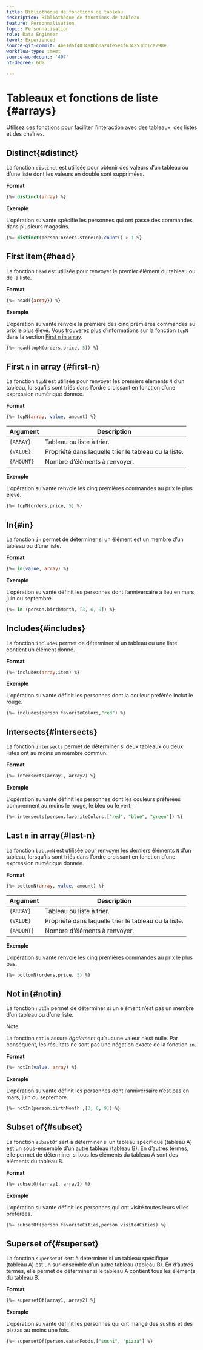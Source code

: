 ```yaml
---
title: Bibliothèque de fonctions de tableau
description: Bibliothèque de fonctions de tableau
feature: Personnalisation
topic: Personnalisation
role: Data Engineer
level: Experienced
source-git-commit: 4be1d6f4034a0bb0a24fe5e4f634253dc1ca798e
workflow-type: tm+mt
source-wordcount: '497'
ht-degree: 66%

---
```


# Tableaux et fonctions de liste {#arrays}

Utilisez ces fonctions pour faciliter l’interaction avec des tableaux, des listes et des chaînes.

## Distinct{#distinct}

La fonction `distinct` est utilisée pour obtenir des valeurs d’un tableau ou d’une liste dont les valeurs en double sont supprimées.

**Format**

```sql
{%= distinct(array) %}
```

**Exemple**

L’opération suivante spécifie les personnes qui ont passé des commandes dans plusieurs magasins.

```sql
{%= distinct(person.orders.storeId).count() > 1 %}
```

## First item{#head}

La fonction `head` est utilisée pour renvoyer le premier élément du tableau ou de la liste.

**Format**

```sql
{%= head({array}) %}
```

**Exemple**

L’opération suivante renvoie la première des cinq premières commandes au prix le plus élevé. Vous trouverez plus d’informations sur la fonction `topN` dans la section [First `n` in array](#first-n).

```sql
{%= head(topN(orders,price, 5)) %}
```

## First `n` in array {#first-n}

La fonction `topN` est utilisée pour renvoyer les premiers éléments `N` d’un tableau, lorsqu’ils sont triés dans l’ordre croissant en fonction d’une expression numérique donnée.

**Format**

```sql
{%= topN(array, value, amount) %}
```

| Argument | Description |
| --------- | ----------- |
| `{ARRAY}` | Tableau ou liste à trier. |
| `{VALUE}` | Propriété dans laquelle trier le tableau ou la liste. |
| `{AMOUNT}` | Nombre d’éléments à renvoyer. |

**Exemple**

L’opération suivante renvoie les cinq premières commandes au prix le plus élevé.

```sql
{%= topN(orders,price, 5) %}
```

## In{#in}

La fonction `in` permet de déterminer si un élément est un membre d’un tableau ou d’une liste.

**Format**

```sql
{%= in(value, array) %}
```

**Exemple**

L’opération suivante définit les personnes dont l’anniversaire a lieu en mars, juin ou septembre.

```sql
{%= in (person.birthMonth, [3, 6, 9]) %}
```

## Includes{#includes}

La fonction `includes` permet de déterminer si un tableau ou une liste contient un élément donné.

**Format**

```sql
{%= includes(array,item) %}
```

**Exemple**

L’opération suivante définit les personnes dont la couleur préférée inclut le rouge.

```sql
{%= includes(person.favoriteColors,"red") %}
```

## Intersects{#intersects}

La fonction `intersects` permet de déterminer si deux tableaux ou deux listes ont au moins un membre commun.

**Format**

```sql
{%= intersects(array1, array2) %}
```

**Exemple**

L’opération suivante définit les personnes dont les couleurs préférées comprennent au moins le rouge, le bleu ou le vert.

```sql
{%= intersects(person.favoriteColors,["red", "blue", "green"]) %}
```


<!-- ## Intersection{#intersection}

The `intersection` function is used to determine the common members of two arrays or lists.

**Format**

```sql
intersection({ARRAY},{ARRAY})
```

**Example**

The following operation defines if person 1 and person 2 both have favorite colors of red, blue, and green.

```sql
intersection(person1.favoriteColors,person2.favoriteColors) = ["red", "blue", "green"]
```
-->

## Last `n` in array{#last-n}

La fonction `bottomN` est utilisée pour renvoyer les derniers éléments `N` d’un tableau, lorsqu’ils sont triés dans l’ordre croissant en fonction d’une expression numérique donnée.

**Format**

```sql
{%= bottomN(array, value, amount) %}
```

| Argument | Description |
| --------- | ----------- | 
| `{ARRAY}` | Tableau ou liste à trier. |
| `{VALUE}` | Propriété dans laquelle trier le tableau ou la liste. |
| `{AMOUNT}` | Nombre d’éléments à renvoyer. |

**Exemple**

L’opération suivante renvoie les cinq premières commandes au prix le plus bas.

```sql
{%= bottomN(orders,price, 5) %}
```


## Not in{#notin}

La fonction `notIn` permet de déterminer si un élément n’est pas un membre d’un tableau ou d’une liste.

>[!NOTE]
>
>La fonction `notIn` assure *également* qu’aucune valeur n’est nulle. Par conséquent, les résultats ne sont pas une négation exacte de la fonction `in`.

**Format**

```sql
{%= notIn(value, array) %}
```

**Exemple**

L’opération suivante définit les personnes dont l’anniversaire n’est pas en mars, juin ou septembre.

```sql
{%= notIn(person.birthMonth ,[3, 6, 9]) %}
```


## Subset of{#subset}

La fonction `subsetOf` sert à déterminer si un tableau spécifique (tableau A) est un sous-ensemble d’un autre tableau (tableau B). En d’autres termes, elle permet de déterminer si tous les éléments du tableau A sont des éléments du tableau B.

**Format**

```sql
{%= subsetOf(array1, array2) %}
```

**Exemple**

L’opération suivante définit les personnes qui ont visité toutes leurs villes préférées.

```sql
{%= subsetOf(person.favoriteCities,person.visitedCities) %}
```

## Superset of{#superset}

La fonction `supersetOf` sert à déterminer si un tableau spécifique (tableau A) est un sur-ensemble d’un autre tableau (tableau B). En d’autres termes, elle permet de déterminer si le tableau A contient tous les éléments du tableau B.

**Format**

```sql
{%= supersetOf(array1, array2) %}
```

**Exemple**

L’opération suivante définit les personnes qui ont mangé des sushis et des pizzas au moins une fois.

```sql
{%= supersetOf(person.eatenFoods,["sushi", "pizza"] %}
```







